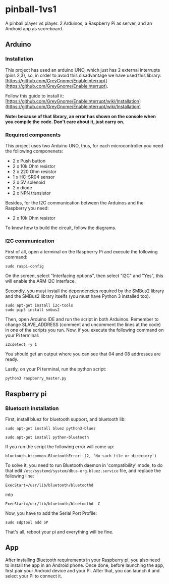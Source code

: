 # pinball-1vs1
A pinball player vs player. 2 Arduinos, a Raspberry Pi as server, and an Android app as scoreboard. 

## Arduino

### Installation
This project has used an arduino UNO, which just has 2 external interrupts (pins 2,3), so, in order to avoid this disadvantage we have used this library: [https://github.com/GreyGnome/EnableInterrupt](https://github.com/GreyGnome/EnableInterrupt).

Follow this guide to install it: [https://github.com/GreyGnome/EnableInterrupt/wiki/Installation](https://github.com/GreyGnome/EnableInterrupt/wiki/Installation)

**Note: because of that library, an error has shown on the console when you compile the code. Don't care about it, just carry on.**

### Required components
This project uses two Arduino UNO, thus, for each microcontroller you need the following componenets:

* 2 x Push button
* 2 x 10k Ohm resistor
* 2 x 220 Ohm resistor
* 1 x HC-SR04 sensor
* 2 x 5V solenoid
* 2 x diode
* 2 x NPN transistor

Besides, for the I2C communication between the Arduinos and the Raspberry you need:
* 2 x 10k Ohm resistor

To know how to build the circuit, follow the diagrams.

### I2C communication
First of all,  open a terminal on the Raspberry Pi and execute the following command:
```shell
sudo raspi-config
```
On the screen, select "Interfacing options", then select "I2C" and "Yes", this will enable the ARM I2C interface.

Secondly, you must install the dependencies required by the SMBus2 library and the SMBus2 library itselfs (you must have Python 3 installed too).
```shell
sudo apt-get install i2c-tools
sudo pip3 install smbus2
```

Then, open Arduino IDE and run the script in both Arduinos. Remember to change SLAVE_ADDRESS (comment and uncomment the lines at the code) in one of the scripts you run. Now, if you execute the following command on your Pi terminal:
```shell
i2cdetect -y 1
```
You should get an output where you can see that 04 and 08 addresses are ready.

Lastly, on your Pi terminal, run the python script:
```shell
python3 raspberry_master.py
```

## Raspberry pi

### Bluetooth installation
First, install bluez for bluetooth support, and bluetooth lib:

`sudo apt-get install bluez python3-bluez`

`sudo apt-get install python-bluetooth`

If you run the script the following error will come up:

`bluetooth.btcommon.BluetoothError: (2, 'No such file or directory')`

To solve it, you need to run Bluetooth daemon in 'compatibility' mode, to do that edit `/etc/systemd/system/dbus-org.bluez.service` file, and replace the following line:

`ExecStart=/usr/lib/bluetooth/bluetoothd`

into

`ExecStart=/usr/lib/bluetooth/bluetoothd -C`

Now, you have to add the Serial Port Profile:

`sudo sdptool add SP`

That's all, reboot your pi and everything will be fine.

## App

After installing Bluetooth requirements in your Raspberry pi, you also need to install the app in an Android phone. Once done, before launching the app, first pair your Android device and your Pi. After that, you can launch it and select your Pi to connect it.
